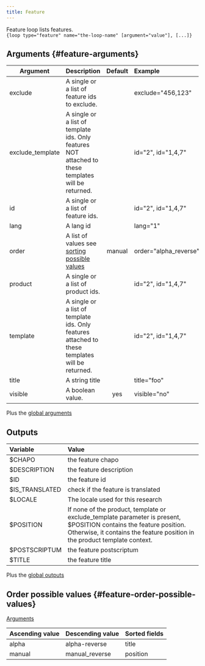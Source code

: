 ```yaml
---
title: Feature
---
```


Feature loop lists features.   
`{loop type="feature" name="the-loop-name" [argument="value"], [...]}`

## Arguments {#feature-arguments}

| Argument         | Description                                                                                         | Default | Example               |
|------------------|:----------------------------------------------------------------------------------------------------|:-------:|:----------------------|
| exclude          | A single or a list of feature ids to exclude.                                                       |         | exclude="456,123"     |
| exclude_template | A single or a list of template ids. Only features NOT attached to these templates will be returned. |         | id="2", id="1,4,7"    |
| id               | A single or a list of feature ids.                                                                  |         | id="2", id="1,4,7"    |
| lang             | A lang id                                                                                           |         | lang="1"              |
| order            | A list of values see [sorting possible values](#feature-order-possible-values)                      | manual  | order="alpha_reverse" |
| product          | A single or a list of product ids.                                                                  |         | id="2", id="1,4,7"    |
| template         | A single or a list of template ids. Only features attached to these templates will be returned.     |         | id="2", id="1,4,7"    |
| title            | A string title                                                                                      |         | title="foo"           |
| visible          | A boolean value.                                                                                    |   yes   | visible="no"          |

Plus the [global arguments](./global_arguments)

## Outputs

| Variable       | Value                                                                                                                                                                                            |
|:---------------|:-------------------------------------------------------------------------------------------------------------------------------------------------------------------------------------------------|
| $CHAPO         | the feature chapo                                                                                                                                                                                |
| $DESCRIPTION   | the feature description                                                                                                                                                                          |
| $ID            | the feature id                                                                                                                                                                                   |
| $IS_TRANSLATED | check if the feature is translated                                                                                                                                                               |
| $LOCALE        | The locale used for this research                                                                                                                                                                |
| $POSITION      | If none of the product, template or exclude_template parameter is present, $POSITION contains the feature position. Otherwise, it contains the feature position in the product template context. |
| $POSTSCRIPTUM  | the feature postscriptum                                                                                                                                                                         |
| $TITLE         | the feature title                                                                                                                                                                                |

Plus the [global outputs](./global_outputs)

## Order possible values {#feature-order-possible-values}
[Arguments](#feature-arguments)

| Ascending value | Descending value | Sorted fields |
|-----------------|------------------|:--------------|
| alpha           | alpha-reverse    | title         |
| manual          | manual_reverse   | position      |
